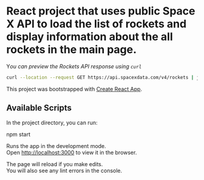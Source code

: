 # React project that uses public Space X API to load the list of rockets and display information about the all rockets in the main page.

Y*ou can preview the Rockets API response using `curl`*

```bash
curl --location --request GET https://api.spacexdata.com/v4/rockets | json_pp
```

This project was bootstrapped with [Create React App](https://github.com/facebook/create-react-app).

## Available Scripts

In the project directory, you can run:

npm start

Runs the app in the development mode.\
Open [http://localhost:3000](http://localhost:3000) to view it in the browser.

The page will reload if you make edits.\
You will also see any lint errors in the console.


